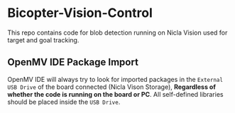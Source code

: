 # Bicopter-Vision-Control
This repo contains code for blob detection running on Nicla Vision used for target and goal tracking.

## OpenMV IDE Package Import
OpenMV IDE will always try to look for imported packages in the `External USB Drive` of the board connected (Nicla Vison Storage), **Regardless of whether the code is running on the board or PC**. All self-defined libraries should be placed inside the `USB Drive`. 